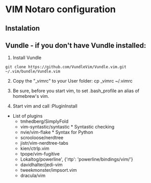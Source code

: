 # VIM Notaro configuration

## Instalation

## Vundle - if you don't have Vundle installed:

1. Install Vundle
```
git clone https://github.com/VundleVim/Vundle.vim.git ~/.vim/bundle/Vundle.vim
```

2. Copy the "_vimrc" to your User folder: cp _vimrc ~/.vimrc

3. Be sure, before you start vim, to set .bash_profile an alias of homebrew's vim.

4. Start vim and call :PluginInstall

- List of plugins
    - tmhedberg/SimplyFold
    - vim-syntastic/syntastic * Syntastic checking
    - nvie/vim-flake * Syntax for Python
    - scrooloose/nerdtree
    - jistr/vim-nerdtree-tabs
    - kien/ctrlp.vim
    - tpope/vim-fugitive
    - Lokaltog/powerline', {'rtp': 'powerline/bindings/vim/'}
    - davidhalter/jedi-vim
    - tweekmonster/impsort.vim
    - dracula/vim
